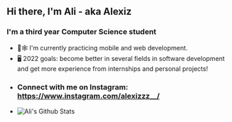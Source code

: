 ## Hi there, I'm Ali - aka Alexiz
### I'm a third year Computer Science student
- 📱🕸 I'm currently practicing mobile and web development.
- 🖥 2022 goals: become better in several fields in software development and get more experience from internships and personal projects! 
- ### Connect with me on Instagram: https://www.instagram.com/alexizzz__/
-  <img align ="left" alt = "Ali's Github Stats" src ="https://github-readme-stats.vercel.app/api?username=alialzein01&show_icons=true" />
